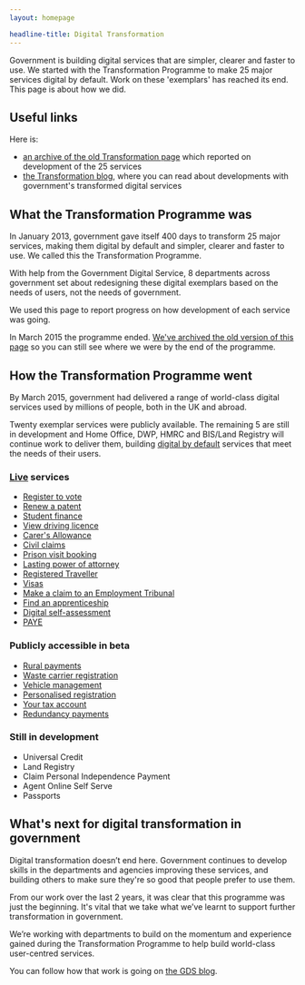 ```yaml
---
layout: homepage

headline-title: Digital Transformation
---
```


Government is building digital services that are simpler, clearer and faster to use. We started with the Transformation Programme to make 25 major services digital by default. Work on these 'exemplars' has reached its end. This page is about how we did.

## Useful links

Here is:

* [an archive of the old Transformation page](/transformation/exemplars/) which reported on development of the 25 services
* [the Transformation blog](https://digitaltransformation.blog.gov.uk/), where you can read about developments with government's transformed digital services

## What the Transformation Programme was

In January 2013, government gave itself 400 days to transform 25 major services, making them digital by default and simpler, clearer and faster to use. We called this the Transformation Programme.

With help from the Government Digital Service, 8 departments across government set about redesigning these digital exemplars based on the needs of users, not the needs of government.

We used this page to report progress on how development of each service was going.

In March 2015 the programme ended. [We've archived the old version of this page](/transformation/exemplars/) so you can still see where we were by the end of the programme.

## How the Transformation Programme went

By March 2015, government had delivered a range of world-class digital services used by millions of people, both in the UK and abroad.

Twenty exemplar services were publicly available. The remaining 5 are still in development and Home Office, DWP, HMRC and BIS/Land Registry will continue work to deliver them, building [digital by default](https://www.gov.uk/service-manual/digital-by-default) services that meet the needs of their users.

### [Live](https://www.gov.uk/service-manual/phases/live) services
- [Register to vote](https://www.gov.uk/register-to-vote)
- [Renew a patent](https://www.gov.uk/renew-patent)
- [Student finance](https://www.gov.uk/apply-online-for-student-finance)
- [View driving licence](https://www.gov.uk/view-driving-licence)
- [Carer's Allowance](https://www.gov.uk/carers-allowance/how-to-claim)
- [Civil claims](https://www.gov.uk/accelerated-possession-eviction)
- [Prison visit booking](https://www.gov.uk/prison-visits)
- [Lasting power of attorney](https://www.gov.uk/power-of-attorney/make-lasting-power)
- [Registered Traveller](https://www.gov.uk/registered-traveller)
- [Visas](https://visas-immigration.service.gov.uk/applying-in-china)
- [Make a claim to an Employment Tribunal](https://www.gov.uk/employment-tribunals/make-a-claim)
- [Find an apprenticeship](https://www.gov.uk/apply-apprenticeship)
- [Digital self-assessment](https://www.gov.uk/log-in-file-self-assessment-tax-return)
- [PAYE](https://www.gov.uk/update-company-car-details)

### Publicly accessible in beta
- [Rural payments](https://www.gov.uk/claim-rural-payments)
- [Waste carrier registration](https://www.gov.uk/waste-carrier-or-broker-registration)
- [Vehicle management](https://www.gov.uk/motor-traders-sale-vehicle)
- [Personalised registration](https://www.gov.uk/buy-a-personalised-registration-number)
- [Your tax account](https://www.tax.service.gov.uk/account/sign-in?continue=%2Faccount)
- [Redundancy payments](https://www.gov.uk/claim-redundancy)

### Still in development
- Universal Credit
- Land Registry
- Claim Personal Independence Payment
- Agent Online Self Serve
- Passports

## What's next for digital transformation in government
Digital transformation doesn’t end here. Government continues to develop skills in the departments and agencies improving these services, and building others to make sure they're so good that people prefer to use them.

From our work over the last 2 years, it was clear that this programme was just the beginning. It's vital that we take what we’ve learnt to support further transformation in government.

We’re working with departments to build on the momentum and experience gained during the Transformation Programme to help build world-class user-centred services.

You can follow how that work is going on [the GDS blog](https://gds.blog.gov.uk).
